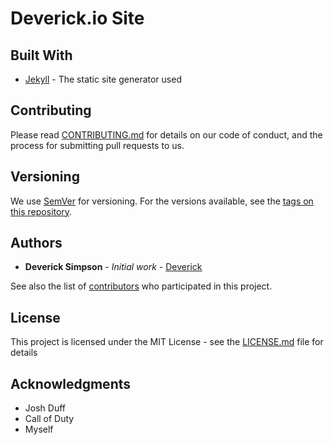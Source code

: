 # Deverick.io Site

## Built With

* [Jekyll](https://jekyllrb.com/) - The static site generator used

## Contributing

Please read [CONTRIBUTING.md](https://gist.github.com/PurpleBooth/b24679402957c63ec426) for details on our code of conduct, and the process for submitting pull requests to us.

## Versioning

We use [SemVer](http://semver.org/) for versioning. For the versions available, see the [tags on this repository](https://github.com/Deverick-Simpson/Deverick.io/tags). 

## Authors

* **Deverick Simpson** - *Initial work* - [Deverick](https://github.com/Deverick-Simpson)

See also the list of [contributors](https://github.com/Deverick-Simpson/Deverick.io/contributors) who participated in this project.

## License

This project is licensed under the MIT License - see the [LICENSE.md](LICENSE.md) file for details

## Acknowledgments

* Josh Duff
* Call of Duty
* Myself

